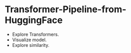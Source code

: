 # Transformer-Pipeline-from-HuggingFace
* Explore Transformers.
* Visualize model.
* Explore similarity.
